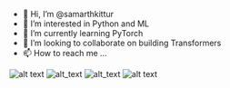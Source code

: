 - 👋 Hi, I’m @samarthkittur
- 👀 I’m interested in Python and ML
- 🌱 I’m currently learning PyTorch
- 💞️ I’m looking to collaborate on building Transformers
- 📫 How to reach me ...

<!---
samarthkittur/samarthkittur is a ✨ special ✨ repository because its `README.md` (this file) appears on your GitHub profile.
You can click the Preview link to take a look at your changes.
--->
![alt text](https://i.pinimg.com/originals/cf/2e/c5/cf2ec5f5f56ccc5e4479c62952df3bf0.gif)
![alt_text](https://i.pinimg.com/originals/46/5b/7a/465b7afe27e2ead0a70568fd97d3cede.gif)
![alt_text](https://encrypted-tbn0.gstatic.com/images?q=tbn:ANd9GcQTWSbU6e5TVEJL5x2EavAfTBGpleQxVt3OCQ&usqp=CAU)
![alt text](https://miro.medium.com/max/700/1*GbwKkmA0NdndXRhOOwNclA.jpeg)
